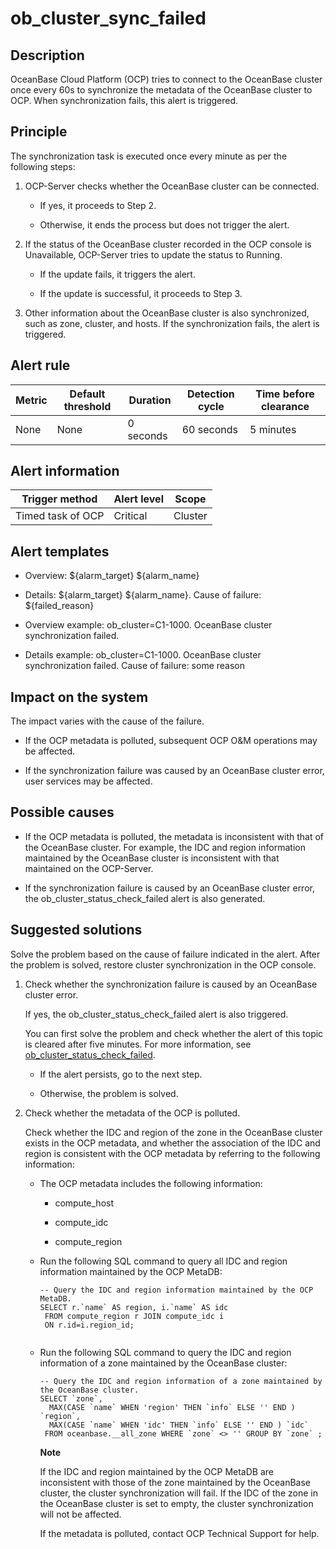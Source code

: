 ob_cluster_sync_failed 
===========================================



**Description** 
------------------------------------

OceanBase Cloud Platform (OCP) tries to connect to the OceanBase cluster once every 60s to synchronize the metadata of the OceanBase cluster to OCP. When synchronization fails, this alert is triggered.

Principle 
------------------------------

The synchronization task is executed once every minute as per the following steps:

1. OCP-Server checks whether the OceanBase cluster can be connected. 

   * If yes, it proceeds to Step 2.

     
   
   * Otherwise, it ends the process but does not trigger the alert.

     
   

   

2. If the status of the OceanBase cluster recorded in the OCP console is Unavailable, OCP-Server tries to update the status to Running. 

   * If the update fails, it triggers the alert.

     
   
   * If the update is successful, it proceeds to Step 3.

     
   

   

3. Other information about the OceanBase cluster is also synchronized, such as zone, cluster, and hosts. If the synchronization fails, the alert is triggered.

   




**Alert rule** 
-----------------------------------



| Metric | Default threshold | Duration  | Detection cycle | Time before clearance |
|--------|-------------------|-----------|-----------------|-----------------------|
| None   | None              | 0 seconds | 60 seconds      | 5 minutes             |



**Alert information** 
------------------------------------------



|  Trigger method   | Alert level |  Scope  |
|-------------------|-------------|---------|
| Timed task of OCP | Critical    | Cluster |



**Alert templates** 
----------------------------------------

* Overview: ${alarm_target} ${alarm_name}

  

* Details: ${alarm_target} ${alarm_name}. Cause of failure: ${failed_reason}

  

* Overview example: ob_cluster=C1-1000. OceanBase cluster synchronization failed.

  

* Details example: ob_cluster=C1-1000. OceanBase cluster synchronization failed. Cause of failure: some reason

  




**Impact on the system** 
---------------------------------------------

The impact varies with the cause of the failure. 

* If the OCP metadata is polluted, subsequent OCP O\&M operations may be affected.

  

* If the synchronization failure was caused by an OceanBase cluster error, user services may be affected.

  




**Possible causes** 
----------------------------------------

* If the OCP metadata is polluted, the metadata is inconsistent with that of the OceanBase cluster. For example, the IDC and region information maintained by the OceanBase cluster is inconsistent with that maintained on the OCP-Server.

  

* If the synchronization failure is caused by an OceanBase cluster error, the ob_cluster_status_check_failed alert is also generated.

  




**Suggested solutions** 
--------------------------------------------

Solve the problem based on the cause of failure indicated in the alert. After the problem is solved, restore cluster synchronization in the OCP console. 

1. Check whether the synchronization failure is caused by an OceanBase cluster error. 

   If yes, the ob_cluster_status_check_failed alert is also triggered. 

   You can first solve the problem and check whether the alert of this topic is cleared after five minutes. For more information, see [ob_cluster_status_check_failed](../2.ob-alert/2.failed-to-check-the-status-of-the-ob_cluster_status_check_failed-ob-cluster.md). 
   * If the alert persists, go to the next step.

     
   
   * Otherwise, the problem is solved.

     
   

   

2. Check whether the metadata of the OCP is polluted. 

   Check whether the IDC and region of the zone in the OceanBase cluster exists in the OCP metadata, and whether the association of the IDC and region is consistent with the OCP metadata by referring to the following information: 
   * The OCP metadata includes the following information:

     * compute_host

       
     
     * compute_idc

       
     
     * compute_region

       
     

     
   
   * Run the following SQL command to query all IDC and region information maintained by the OCP MetaDB:

     ```unknow
     -- Query the IDC and region information maintained by the OCP MetaDB.
     SELECT r.`name` AS region, i.`name` AS idc 
      FROM compute_region r JOIN compute_idc i 
      ON r.id=i.region_id;
      
     ```

     
   
   * Run the following SQL command to query the IDC and region information of a zone maintained by the OceanBase cluster:

     ```unknow
     -- Query the IDC and region information of a zone maintained by the OceanBase cluster.
     SELECT `zone`,
       MAX(CASE `name` WHEN 'region' THEN `info` ELSE '' END ) `region`, 
       MAX(CASE `name` WHEN 'idc' THEN `info` ELSE '' END ) `idc`       
      FROM oceanbase.__all_zone WHERE `zone` <> '' GROUP BY `zone` ;
     ```

     

     
     **Note**

     

     If the IDC and region maintained by the OCP MetaDB are inconsistent with those of the zone maintained by the OceanBase cluster, the cluster synchronization will fail. If the IDC of the zone in the OceanBase cluster is set to empty, the cluster synchronization will not be affected.

     If the metadata is polluted, contact OCP Technical Support for help.
     
   

   



